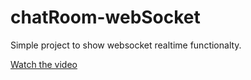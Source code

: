 # chatRoom-webSocket

Simple project to show websocket realtime functionalty.


[Watch the video](demo.mp4)

